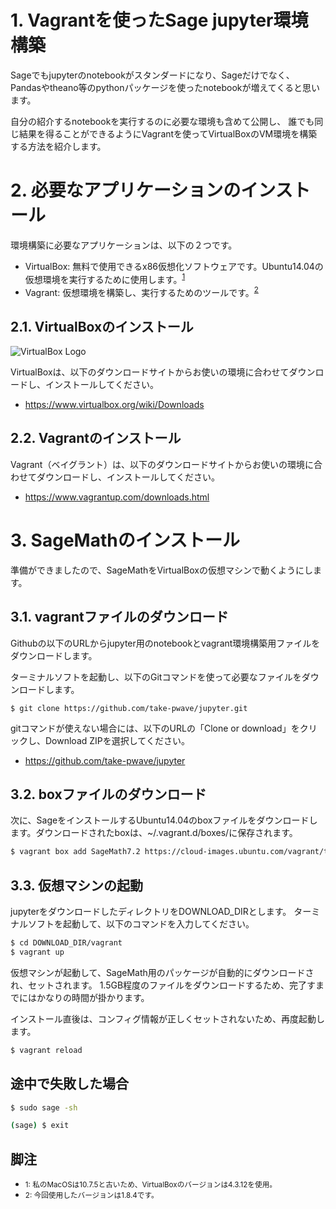 # 1. Vagrantを使ったSage jupyter環境構築

Sageでもjupyterのnotebookがスタンダードになり、Sageだけでなく、
Pandasやtheano等のpythonパッケージを使ったnotebookが増えてくると思います。

自分の紹介するnotebookを実行するのに必要な環境も含めて公開し、
誰でも同じ結果を得ることができるようにVagrantを使ってVirtualBoxのVM環境を構築する方法を紹介します。

# 2. 必要なアプリケーションのインストール

環境構築に必要なアプリケーションは、以下の２つです。
- VirtualBox: 無料で使用できるx86仮想化ソフトウェアです。Ubuntu14.04の仮想環境を実行するために使用します。<sup>[1](#note1)</sup>
- Vagrant: 仮想環境を構築し、実行するためのツールです。<sup>[2](#note2)</sup>

## 2.1. VirtualBoxのインストール
![VirtualBox Logo](https://www.virtualbox.org/graphics/vbox_logo2_gradient.png "VirtualBox Logo")

VirtualBoxは、以下のダウンロードサイトからお使いの環境に合わせてダウンロードし、インストールしてください。
- https://www.virtualbox.org/wiki/Downloads


## 2.2. Vagrantのインストール

Vagrant（ベイグラント）は、以下のダウンロードサイトからお使いの環境に合わせてダウンロードし、インストールしてください。
- https://www.vagrantup.com/downloads.html

# 3. SageMathのインストール
準備ができましたので、SageMathをVirtualBoxの仮想マシンで動くようにします。

## 3.1. vagrantファイルのダウンロード
Githubの以下のURLからjupyter用のnotebookとvagrant環境構築用ファイルをダウンロードします。

ターミナルソフトを起動し、以下のGitコマンドを使って必要なファイルをダウンロードします。
```
$ git clone https://github.com/take-pwave/jupyter.git
```

gitコマンドが使えない場合には、以下のURLの「Clone or download」をクリックし、Download ZIPを選択してください。
- https://github.com/take-pwave/jupyter

## 3.2. boxファイルのダウンロード
次に、SageをインストールするUbuntu14.04のboxファイルをダウンロードします。ダウンロードされたboxは、~/.vagrant.d/boxes/に保存されます。


```bash
$ vagrant box add SageMath7.2 https://cloud-images.ubuntu.com/vagrant/trusty/current/trusty-server-cloudimg-amd64-vagrant-disk1.box
```

## 3.3. 仮想マシンの起動
jupyterをダウンロードしたディレクトリをDOWNLOAD_DIRとします。
ターミナルソフトを起動して、以下のコマンドを入力してください。

```bash
$ cd DOWNLOAD_DIR/vagrant
$ vagrant up
```

仮想マシンが起動して、SageMath用のパッケージが自動的にダウンロードされ、セットされます。
1.5GB程度のファイルをダウンロードするため、完了すまでにはかなりの時間が掛かります。

インストール直後は、コンフィグ情報が正しくセットされないため、再度起動します。

```bash
$ vagrant reload
```



## 途中で失敗した場合

```bash
$ sudo sage -sh

(sage) $ exit
```

## 脚注
- <small id="note1">1: 私のMacOSは10.7.5と古いため、VirtualBoxのバージョンは4.3.12を使用。</small>
- <small id="note2">2: 今回使用したバージョンは1.8.4です。</small>
